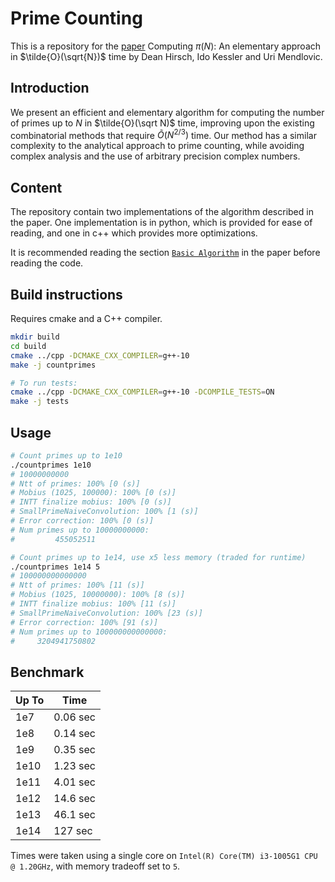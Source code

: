 # Prime Counting

This is a repository for the [paper](https://arxiv.org/abs/2212.09857) Computing $\pi(N)$: An elementary approach in $\tilde{O}(\sqrt{N})$ time by Dean Hirsch, Ido Kessler and Uri Mendlovic.

## Introduction

We present an efficient and elementary algorithm for computing the number of primes up to $N$ in $\tilde{O}(\sqrt N)$ time, improving upon the existing combinatorial methods that require $\tilde{O}(N ^ {2/3})$ time. Our method has a similar complexity to the analytical approach to prime counting, while avoiding complex analysis and the use of arbitrary precision complex numbers. 

## Content

The repository contain two implementations of the algorithm described in the paper. One implementation is in python, which is provided for ease of reading, and one in c++ which provides more optimizations.

It is recommended reading the section [`Basic Algorithm`](https://arxiv.org/abs/2212.09857) in the paper before reading the code.

## Build instructions

Requires cmake and a C++ compiler.
```bash
mkdir build
cd build
cmake ../cpp -DCMAKE_CXX_COMPILER=g++-10
make -j countprimes

# To run tests:
cmake ../cpp -DCMAKE_CXX_COMPILER=g++-10 -DCOMPILE_TESTS=ON
make -j tests
```

## Usage
```bash
# Count primes up to 1e10 
./countprimes 1e10
# 10000000000
# Ntt of primes: 100% [0 (s)] 
# Mobius (1025, 100000): 100% [0 (s)] 
# INTT finalize mobius: 100% [0 (s)] 
# SmallPrimeNaiveConvolution: 100% [1 (s)] 
# Error correction: 100% [0 (s)] 
# Num primes up to 10000000000:
#         455052511

# Count primes up to 1e14, use x5 less memory (traded for runtime)
./countprimes 1e14 5
# 100000000000000
# Ntt of primes: 100% [11 (s)] 
# Mobius (1025, 10000000): 100% [8 (s)] 
# INTT finalize mobius: 100% [11 (s)] 
# SmallPrimeNaiveConvolution: 100% [23 (s)] 
# Error correction: 100% [91 (s)] 
# Num primes up to 100000000000000:
#     3204941750802
```

## Benchmark
| Up To       | Time        |
| ----------- | ----------- |
| 1e7         | 0.06 sec    |
| 1e8         | 0.14 sec    |
| 1e9         | 0.35 sec    |
| 1e10        | 1.23 sec    |
| 1e11        | 4.01 sec    |
| 1e12        | 14.6 sec    |
| 1e13        | 46.1 sec    |
| 1e14        | 127 sec     |

Times were taken using a single core on `Intel(R) Core(TM) i3-1005G1 CPU @ 1.20GHz`, with memory tradeoff set to `5`.

